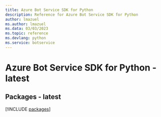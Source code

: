 ```yaml
---
title: Azure Bot Service SDK for Python
description: Reference for Azure Bot Service SDK for Python
author: lmazuel
ms.author: lmazuel
ms.data: 03/03/2023
ms.topic: reference
ms.devlang: python
ms.service: botservice
---
```

# Azure Bot Service SDK for Python - latest
## Packages - latest
[!INCLUDE [packages](bot-service-index.md)]